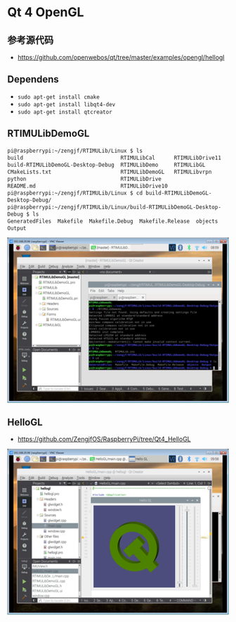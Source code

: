 # Qt 4 OpenGL

## 参考源代码

* https://github.com/openwebos/qt/tree/master/examples/opengl/hellogl

## Dependens

* `sudo apt-get install cmake`
* `sudo apt-get install libqt4-dev`
* `sudo apt-get install qtcreator`

## RTIMULibDemoGL

```Console
pi@raspberrypi:~/zengjf/RTIMULib/Linux $ ls
build                               RTIMULibCal      RTIMULibDrive11
build-RTIMULibDemoGL-Desktop-Debug  RTIMULibDemo     RTIMULibGL
CMakeLists.txt                      RTIMULibDemoGL   RTIMULibvrpn
python                              RTIMULibDrive
README.md                           RTIMULibDrive10
pi@raspberrypi:~/zengjf/RTIMULib/Linux $ cd build-RTIMULibDemoGL-Desktop-Debug/
pi@raspberrypi:~/zengjf/RTIMULib/Linux/build-RTIMULibDemoGL-Desktop-Debug $ ls
GeneratedFiles  Makefile  Makefile.Debug  Makefile.Release  objects  Output
```

![images/Qt_4.png](images/Qt_4.png)

## HelloGL

* https://github.com/ZengjfOS/RaspberryPi/tree/Qt4_HelloGL

![images/Qt_4_HelloGL.png](images/Qt_4_HelloGL.png)